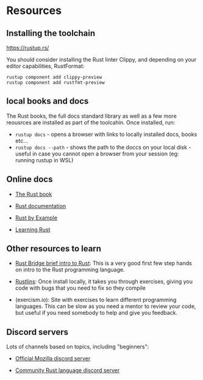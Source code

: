 # Resources

## Installing the toolchain

https://rustup.rs/

You should consider installing the Rust linter Clippy, and depending on your editor capabilities, RustFormat:

    rustup component add clippy-preview
    rustup component add rustfmt-preview


## local books and docs

The Rust books, the full docs standard library as well as a few more reousrces are installed as part of the toolcahin. Once installed, run:

* `rustup docs` - opens a browser with links to locally installed docs, books etc...
* `rustup docs --path` - shows the path to the doccs on your local disk - useful in case you cannot open a browser from your session (eg: running rustup in WSL)

## Online docs

* [The Rust book](https://doc.rust-lang.org/book/)

* [Rust documentation](https://doc.rust-lang.org/)

* [Rust by Example](https://doc.rust-lang.org/rust-by-example/)

* [Learning Rust](https://learning-rust.github.io/)

## Other resources to learn

* [Rust Bridge brief intro to Rust](https://intro.rustbridge.com/en/intro/#1): This is a very good first few step hands on intro to the Rust programming language.

* [Rustlins](https://github.com/rust-lang/rustlings): Once install locally, it takes you through exercises, giving you code with bugs that you need to fix so they compile

* (exercism.io): Site with exercises to learn different programming languages. This can be slow as you need a mentor to review your code, but useful if you need somebody to help and give you feedback.

## Discord servers

Lots of channels based on topics, including "beginners":

* [Official Mozilla discord server](https://discordapp.com/invite/rust-lang)

* [Community Rust language discord server](https://discord.gg/aVESxV8)



